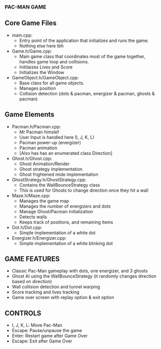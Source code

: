 ### PAC-MAN GAME

## Core Game Files
- main.cpp: 
	- Entry point of the application that initializes and runs the game.
	- Nothing else here tbh
- Game.h/Game.cpp: 
	- Main game class that coordinates most of the game together, handles game loop and collisions.
	- Initilaizes Lives and Score
	- Initializes the Window
- GameObject.h/GameObject.cpp: 
	- Base class for all game objects.
	- Manages position
	- Collision detection (dots & pacman, energizer & pacman, ghosts & pacman)

## Game Elements
- Pacman.h/Pacman.cpp: 
	- Mr Pacman himslef 
	- User Input is handled here (I, J, K, L)
	- Pacman power-up (energizer)
	- Pacman animation
	- [Also has has an enumerated class Direction]
- Ghost.h/Ghost.cpp: 
	- Ghost Animation/Render
	- Ghost strategy implementation
	- Ghost frightened mide implementation
- GhostStrategy.h/GhostStrategy.cpp: 
	- Contains the WallBounceStrategy class
	- This is used for Ghosts to change direction once they hit a wall
- Maze.h/Maze.cpp: 
	- Manages the game map
	- Manages the number of energizers and dots
	- Manage Ghost/Pacman initialization
	- Detects walls
	- Keeps track of positions, and remaining items
- Dot.h/Dot.cpp: 
	- Simple implementation of a white dot
- Energizer.h/Energizer.cpp: 
	- Simple implementation of a white blinking dot

## GAME FEATURES
- Classic Pac-Man gameplay with dots, one energizer, and 3 ghosts
- Ghost AI using the WallBounceStrategy (it randomly changes direction based on direction)
- Wall collision detection and tunnel warping
- Score tracking and lives tracking
- Game over screen with replay option & exit option

## CONTROLS
- I, J, K, L: Move Pac-Man
- Escape: Pause/unpause the game
- Enter: Restart game after Game Over
- Escape: Exit after Game Over
